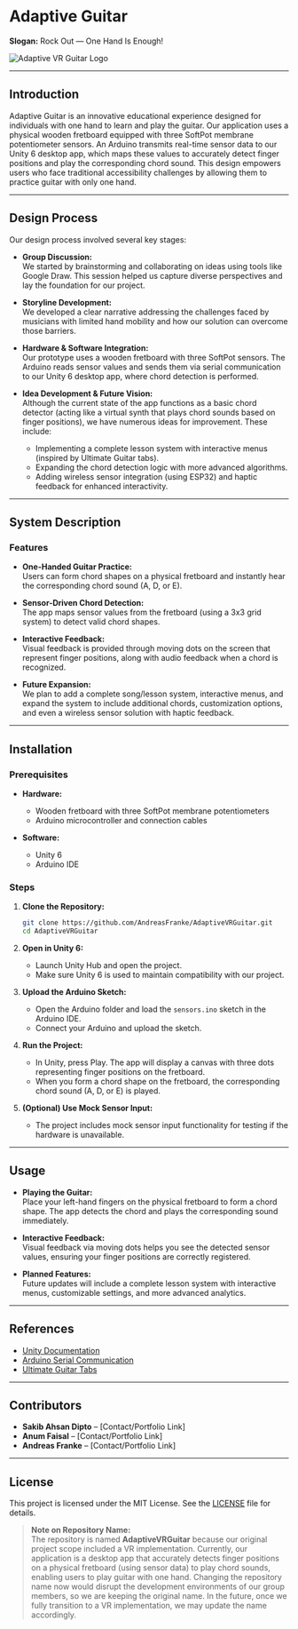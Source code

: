 # Adaptive Guitar

**Slogan:** Rock Out — One Hand Is Enough!

![Adaptive VR Guitar Logo](./images/AdaptiveGuitar.png)  

---

## Introduction

Adaptive Guitar is an innovative educational experience designed for individuals with one hand to learn and play the guitar. Our application uses a physical wooden fretboard equipped with three SoftPot membrane potentiometer sensors. An Arduino transmits real-time sensor data to our Unity 6 desktop app, which maps these values to accurately detect finger positions and play the corresponding chord sound. This design empowers users who face traditional accessibility challenges by allowing them to practice guitar with only one hand.

---

## Design Process

Our design process involved several key stages:

- **Group Discussion:**  
  We started by brainstorming and collaborating on ideas using tools like Google Draw. This session helped us capture diverse perspectives and lay the foundation for our project.

- **Storyline Development:**  
  We developed a clear narrative addressing the challenges faced by musicians with limited hand mobility and how our solution can overcome those barriers.

- **Hardware & Software Integration:**  
  Our prototype uses a wooden fretboard with three SoftPot sensors. The Arduino reads sensor values and sends them via serial communication to our Unity 6 desktop app, where chord detection is performed.

- **Idea Development & Future Vision:**  
  Although the current state of the app functions as a basic chord detector (acting like a virtual synth that plays chord sounds based on finger positions), we have numerous ideas for improvement. These include:
  - Implementing a complete lesson system with interactive menus (inspired by Ultimate Guitar tabs).
  - Expanding the chord detection logic with more advanced algorithms.
  - Adding wireless sensor integration (using ESP32) and haptic feedback for enhanced interactivity.

---

## System Description

### Features

- **One-Handed Guitar Practice:**  
  Users can form chord shapes on a physical fretboard and instantly hear the corresponding chord sound (A, D, or E).

- **Sensor-Driven Chord Detection:**  
  The app maps sensor values from the fretboard (using a 3x3 grid system) to detect valid chord shapes.

- **Interactive Feedback:**  
  Visual feedback is provided through moving dots on the screen that represent finger positions, along with audio feedback when a chord is recognized.

- **Future Expansion:**  
  We plan to add a complete song/lesson system, interactive menus, and expand the system to include additional chords, customization options, and even a wireless sensor solution with haptic feedback.

---

## Installation

### Prerequisites

- **Hardware:**  
  - Wooden fretboard with three SoftPot membrane potentiometers  
  - Arduino microcontroller and connection cables

- **Software:**  
  - Unity 6  
  - Arduino IDE

### Steps

1. **Clone the Repository:**  
   ```bash
   git clone https://github.com/AndreasFranke/AdaptiveVRGuitar.git
   cd AdaptiveVRGuitar
   ```

2. **Open in Unity 6:**  
   - Launch Unity Hub and open the project.  
   - Make sure Unity 6 is used to maintain compatibility with our project.

3. **Upload the Arduino Sketch:**  
   - Open the Arduino folder and load the `sensors.ino` sketch in the Arduino IDE.  
   - Connect your Arduino and upload the sketch.

4. **Run the Project:**  
   - In Unity, press Play. The app will display a canvas with three dots representing finger positions on the fretboard.  
   - When you form a chord shape on the fretboard, the corresponding chord sound (A, D, or E) is played.

5. **(Optional) Use Mock Sensor Input:**  
   - The project includes mock sensor input functionality for testing if the hardware is unavailable.

---

## Usage

- **Playing the Guitar:**  
  Place your left-hand fingers on the physical fretboard to form a chord shape. The app detects the chord and plays the corresponding sound immediately.

- **Interactive Feedback:**  
  Visual feedback via moving dots helps you see the detected sensor values, ensuring your finger positions are correctly registered.

- **Planned Features:**  
  Future updates will include a complete lesson system with interactive menus, customizable settings, and more advanced analytics.

---

## References

- [Unity Documentation](https://docs.unity3d.com/)
- [Arduino Serial Communication](https://www.arduino.cc/)
- [Ultimate Guitar Tabs](https://www.ultimate-guitar.com/)

---

## Contributors

- **Sakib Ahsan Dipto** – [Contact/Portfolio Link]  
- **Anum Faisal** – [Contact/Portfolio Link]  
- **Andreas Franke** – [Contact/Portfolio Link]

---

## License

This project is licensed under the MIT License. See the [LICENSE](./LICENSE) file for details.

> **Note on Repository Name:**  
> The repository is named **AdaptiveVRGuitar** because our original project scope included a VR implementation. Currently, our application is a desktop app that accurately detects finger positions on a physical fretboard (using sensor data) to play chord sounds, enabling users to play guitar with one hand. Changing the repository name now would disrupt the development environments of our group members, so we are keeping the original name. In the future, once we fully transition to a VR implementation, we may update the name accordingly.
